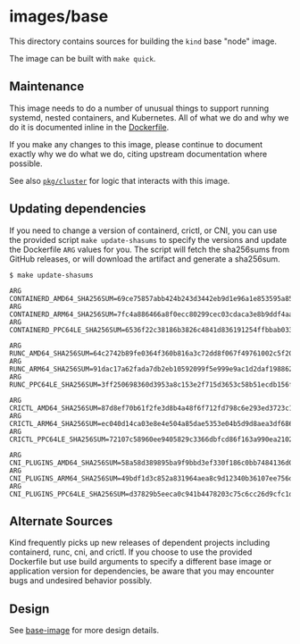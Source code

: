 <!--TODO(bentheelder): fill this in much more thoroughly-->
# images/base

This directory contains sources for building the `kind` base "node" image.

The image can be built with `make quick`.

## Maintenance

This image needs to do a number of unusual things to support running systemd,
nested containers, and Kubernetes. All of what we do and why we do it
is documented inline in the [Dockerfile](./Dockerfile).

If you make any changes to this image, please continue to document exactly
why we do what we do, citing upstream documentation where possible.

See also [`pkg/cluster`](./../../pkg/cluster) for logic that interacts with this image.

## Updating dependencies

If you need to change a version of containerd, crictl, or CNI, you can use the
provided script `make update-shasums` to specify the
versions and update the Dockerfile `ARG` values for you. The script will fetch
the sha256sums from GitHub releases, or will download the artifact and generate
a sha256sum.

```
$ make update-shasums

ARG CONTAINERD_AMD64_SHA256SUM=69ce75857abb424b243d3442eb9d1e96a1e853595a8562c3c03ccbdaf8fd6e59
ARG CONTAINERD_ARM64_SHA256SUM=7fc4a886466a8f0ecc80299cec03cdaca3e8b9ddf4aaa60deb9cb2b7ea0575aa
ARG CONTAINERD_PPC64LE_SHA256SUM=6536f22c38186b3826c4841d836191254ffbbab033356faebf6635778e856dd0

ARG RUNC_AMD64_SHA256SUM=64c2742b89fe0364f360b816a3c72dd8f067f49761002c5f2072c1f1e76cbad7
ARG RUNC_ARM64_SHA256SUM=91dac17a62fada7db2eb10592099f5e999e9ac1d2daf1988620656f534dee94c
ARG RUNC_PPC64LE_SHA256SUM=3ff250698360d3953a8c153e2f715d3653c58b51ecdb156f8d4cf5f17b1ece49

ARG CRICTL_AMD64_SHA256SUM=87d8ef70b61f2fe3d8b4a48f6f712fd798c6e293ed3723c1e4bbb5052098f0ae
ARG CRICTL_ARM64_SHA256SUM=ec040d14ca03e8e4e504a85dae5353e04b5d9d8aea3df68699258992c0eb8d88
ARG CRICTL_PPC64LE_SHA256SUM=72107c58960ee9405829c3366dbfcd86f163a990ea2102f3ed63a709096bc7ba

ARG CNI_PLUGINS_AMD64_SHA256SUM=58a58d389895ba9f9bbd3ef330f186c0bb7484136d0bfb9b50152eed55d9ec24
ARG CNI_PLUGINS_ARM64_SHA256SUM=49bdf1d3c852a831964aea8c9d12340b36107ee756d8328403905ff599abc6f5
ARG CNI_PLUGINS_PPC64LE_SHA256SUM=d37829b5eeca0c941b4478203c75c6cc26d9cfc1d6c8bb451c0008e0c02a025f
```

## Alternate Sources

Kind frequently picks up new releases of dependent projects including
containerd, runc, cni, and crictl. If you choose to use the provided Dockerfile
but use build arguments to specify a different base image or application version
for dependencies, be aware that you may encounter bugs and undesired
behavior possibly.

## Design

See [base-image](https://kind.sigs.k8s.io/docs/design/base-image/) for more design details.
